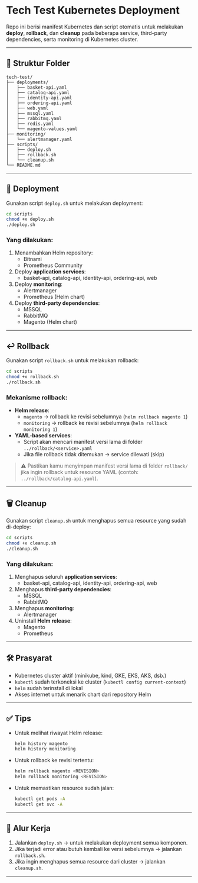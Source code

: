 # Tech Test Kubernetes Deployment

Repo ini berisi manifest Kubernetes dan script otomatis untuk melakukan **deploy**, **rollback**, dan **cleanup** pada beberapa service, third-party dependencies, serta monitoring di Kubernetes cluster.

---

## 📂 Struktur Folder

```
tech-test/
├── deployments/
│   ├── basket-api.yaml
│   ├── catalog-api.yaml
│   ├── identity-api.yaml
│   ├── ordering-api.yaml
│   ├── web.yaml
│   ├── mssql.yaml
│   ├── rabbitmq.yaml
│   ├── redis.yaml
│   └── magento-values.yaml
├── monitoring/
│   └── alertmanager.yaml
├── scripts/
│   ├── deploy.sh
│   ├── rollback.sh
│   └── cleanup.sh
└── README.md
```

---

## 🚀 Deployment

Gunakan script `deploy.sh` untuk melakukan deployment:

```bash
cd scripts
chmod +x deploy.sh
./deploy.sh
```

### Yang dilakukan:
1. Menambahkan Helm repository:
   - Bitnami
   - Prometheus Community
2. Deploy **application services**:
   - basket-api, catalog-api, identity-api, ordering-api, web
3. Deploy **monitoring**:
   - Alertmanager
   - Prometheus (Helm chart)
4. Deploy **third-party dependencies**:
   - MSSQL
   - RabbitMQ
   - Magento (Helm chart)

---

## ↩️ Rollback

Gunakan script `rollback.sh` untuk melakukan rollback:

```bash
cd scripts
chmod +x rollback.sh
./rollback.sh
```

### Mekanisme rollback:
- **Helm release**:
  - `magento` → rollback ke revisi sebelumnya (`helm rollback magento 1`)
  - `monitoring` → rollback ke revisi sebelumnya (`helm rollback monitoring 1`)
- **YAML-based services**:
  - Script akan mencari manifest versi lama di folder `../rollback/<service>.yaml`
  - Jika file rollback tidak ditemukan → service dilewati (skip)

> ⚠️ Pastikan kamu menyimpan manifest versi lama di folder `rollback/` jika ingin rollback untuk resource YAML (contoh: `../rollback/catalog-api.yaml`).

---

## 🗑️ Cleanup

Gunakan script `cleanup.sh` untuk menghapus semua resource yang sudah di-deploy:

```bash
cd scripts
chmod +x cleanup.sh
./cleanup.sh
```

### Yang dilakukan:
1. Menghapus seluruh **application services**:
   - basket-api, catalog-api, identity-api, ordering-api, web
2. Menghapus **third-party dependencies**:
   - MSSQL
   - RabbitMQ
3. Menghapus **monitoring**:
   - Alertmanager
4. Uninstall **Helm release**:
   - Magento
   - Prometheus

---

## 🛠️ Prasyarat

- Kubernetes cluster aktif (minikube, kind, GKE, EKS, AKS, dsb.)
- `kubectl` sudah terkoneksi ke cluster (`kubectl config current-context`)
- `helm` sudah terinstall di lokal
- Akses internet untuk menarik chart dari repository Helm

---

## ✅ Tips

- Untuk melihat riwayat Helm release:
  ```bash
  helm history magento
  helm history monitoring
  ```

- Untuk rollback ke revisi tertentu:
  ```bash
  helm rollback magento <REVISION>
  helm rollback monitoring <REVISION>
  ```

- Untuk memastikan resource sudah jalan:
  ```bash
  kubectl get pods -A
  kubectl get svc -A
  ```

---

## 🎉 Alur Kerja

1. Jalankan `deploy.sh` → untuk melakukan deployment semua komponen.  
2. Jika terjadi error atau butuh kembali ke versi sebelumnya → jalankan `rollback.sh`.  
3. Jika ingin menghapus semua resource dari cluster → jalankan `cleanup.sh`.  

---
